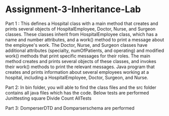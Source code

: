 # Assignment-3-Inheritance-Lab
Part 1 :
This defines a Hospital class with a main method that creates and prints several objects of HospitalEmployee, Doctor, Nurse, and Surgeon classes. These classes inherit from HospitalEmployee class, which has a name and number attributes, and a work() method to print a message about the employee's work. The Doctor, Nurse, and Surgeon classes have additional attributes (specialty, numOfPatients, and operating) and modified work() methods that print specific messages for their roles. The main method creates and prints several objects of these classes, and invokes their work() methods to print the relevant messages.
Java program that creates and prints information about several employees working at a hospital, including a HospitalEmployee, Doctor, Surgeon, and Nurse.

Part 2:
In bin folder, you will able to find the class files and the src folder contains all java files which has the code. Below tests are performed
Junittesting
square
Divide
Count
AllTests

Part 3: 
DomperserDTD and Domparserschema are performed 
